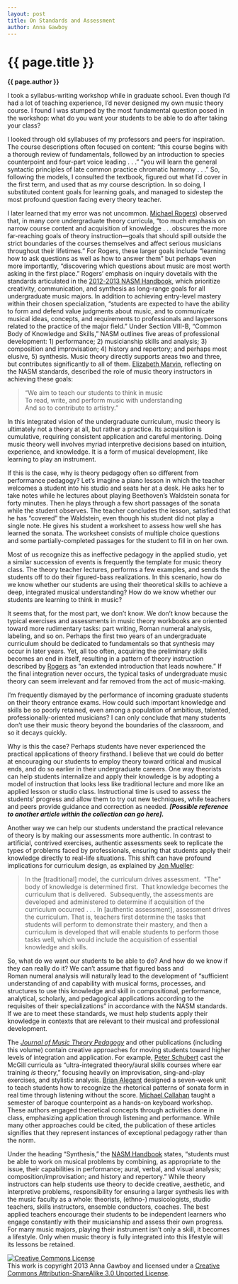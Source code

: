 ```yaml
---
layout: post
title: On Standards and Assessment
author: Anna Gawboy
---
```


{{ page.title }}
================

**{{ page.author }}**

I took a syllabus-writing workshop while in graduate school. Even though I’d had a lot of teaching experience, I’d never designed my own music theory course. I found I was stumped by the most fundamental question posed in the workshop: what do you want your students to be able to do after taking your class?

I looked through old syllabuses of my professors and peers for inspiration. The course descriptions often focused on content: “this course begins with a thorough review of fundamentals, followed by an introduction to species counterpoint and four-part voice leading . . .” “you will learn the general syntactic principles of late common practice chromatic harmony . . .” So, following the models, I consulted the textbook, figured out what I’d cover in the first term, and used that as my course description. In so doing, I substituted content goals for learning goals, and managed to sidestep the most profound question facing every theory teacher.

I later learned that my error was not uncommon. [Michael Rogers](http://openlibrary.org/works/OL5595277W/Teaching_approaches_in_music_theory)) observed that, in many core undergraduate theory curricula, “too much emphasis on narrow course content and acquisition of knowledge . . .obscures the more far-reaching goals of theory instruction—goals that should spill outside the strict boundaries of the courses themselves and affect serious musicians throughout their lifetimes.” For Rogers, these larger goals include “learning how to ask questions as well as how to answer them” but perhaps even more importantly, “discovering which questions about music are most worth asking in the first place.” Rogers’ emphasis on inquiry dovetails with the standards articulated in the [2012-2013 NASM Handbook](http://nasm.arts-accredit.org/index.jsp?page=Standards-Handbook), which prioritize creativity, communication, and synthesis as long-range goals for all undergraduate music majors. In addition to achieving entry-level mastery within their chosen specialization, “students are expected to have the ability to form and defend value judgments about music, and to communicate musical ideas, concepts, and requirements to professionals and laypersons related to the practice of the major field.” Under Section VIII-B, “Common Body of Knowledge and Skills,” NASM outlines five areas of professional development: 1) performance; 2) musicianship skills and analysis; 3) composition and improvisation; 4) history and repertory; and perhaps most elusive, 5) synthesis. Music theory directly supports areas two and three, but contributes significantly to all of them. [Elizabeth Marvin](http://jmtp.ou.edu/journal-article/core-curricula-music-theory-developments-and-pedagogical-trends), reflecting on the NASM standards, described the role of music theory instructors in achieving these goals:

>“We aim to teach our students to think in music  
>To read, write, and perform music with understanding  
>And so to contribute to artistry.”

In this integrated vision of the undergraduate curriculum, music theory is ultimately not a theory at all, but rather a practice. Its acquisition is cumulative, requiring consistent application and careful mentoring. Doing music theory well involves myriad interpretive decisions based on intuition, experience, and knowledge. It is a form of musical development, like learning to play an instrument.

If this is the case, why is theory pedagogy often so different from performance pedagogy? Let’s imagine a piano lesson in which the teacher welcomes a student into his studio and seats her at a desk. He asks her to take notes while he lectures about playing Beethoven’s Waldstein sonata for forty minutes. Then he plays through a few short passages of the sonata while the student observes. The teacher concludes the lesson, satisfied that he has “covered” the Waldstein, even though his student did not play a single note. He gives his student a worksheet to assess how well she has learned the sonata. The worksheet consists of multiple choice questions and some partially-completed passages for the student to fill in on her own.

Most of us recognize this as ineffective pedagogy in the applied studio, yet a similar succession of events is frequently the template for music theory class. The theory teacher lectures, performs a few examples, and sends the students off to do their figured-bass realizations. In this scenario, how do we know whether our students are using their theoretical skills to achieve a deep, integrated musical understanding? How do we know whether our students are learning to think in music?

It seems that, for the most part, we don’t know. We don’t know because the typical exercises and assessments in music theory workbooks are oriented toward more rudimentary tasks: part writing, Roman numeral analysis, labeling, and so on. Perhaps the first two years of an undergraduate curriculum should be dedicated to fundamentals so that synthesis may occur in later years. Yet, all too often, acquiring the preliminary skills becomes an end in itself, resulting in a pattern of theory instruction described by [Rogers](http://openlibrary.org/works/OL5595277W/Teaching_approaches_in_music_theory) as “an extended introduction that leads nowhere.” If the final integration never occurs, the typical tasks of undergraduate music theory can seem irrelevant and far removed from the act of music-making.

I’m frequently dismayed by the performance of incoming graduate students on their theory entrance exams. How could such important knowledge and skills be so poorly retained, even among a population of ambitious, talented, professionally-oriented musicians? I can only conclude that many students don’t use their music theory beyond the boundaries of the classroom, and so it decays quickly.

Why is this the case? Perhaps students have never experienced the practical applications of theory firsthand. I believe that we could do better at encouraging our students to employ theory toward critical and musical ends, and do so earlier in their undergraduate careers. One way theorists can help students internalize and apply their knowledge is by adopting a model of instruction that looks less like traditional lecture and more like an applied lesson or studio class. Instructional time is used to assess the students’ progress and allow them to try out new techniques, while teachers and peers provide guidance and correction as needed. ***[Possible reference to another article within the collection can go here].***

Another way we can help our students understand the practical relevance of theory is by making our assessments more authentic. In contrast to artificial, contrived exercises, authentic assessments seek to replicate the types of problems faced by professionals, ensuring that students apply their knowledge directly to real-life situations. This shift can have profound implications for curriculum design, as explained by [Jon Mueller](http://jfmueller.faculty.noctrl.edu/toolbox/whatisit.htm):

>In the [traditional] model, the curriculum drives assessment.  "The" body of knowledge is determined first.  That knowledge becomes the curriculum that is delivered.  Subsequently, the assessments are developed and administered to determine if acquisition of the curriculum occurred . . . In [authentic assessment], assessment drives the curriculum. That is, teachers first determine the tasks that students will perform to demonstrate their mastery, and then a curriculum is developed that will enable students to perform those tasks well, which would include the acquisition of essential knowledge and skills.

So, what do we want our students to be able to do? And how do we know if they can really do it? We can’t assume that figured bass and Roman numeral analysis will naturally lead to the development of “sufficient understanding of and capability with musical forms, processes, and structures to use this knowledge and skill in compositional, performance, analytical, scholarly, and pedagogical applications according to the requisites of their specializations” in accordance with the NASM standards. If we are to meet these standards, we must help students apply their knowledge in contexts that are relevant to their musical and professional development. 

The [*Journal of Music Theory Pedagogy*](http://jmtp.ou.edu/journal) and other publications (including this volume) contain creative approaches for moving students toward higher levels of integration and application. For example, [Peter Schubert](http://jmtp.ou.edu/journal-article/global-perspective-music-theory-pedagogy-thinking-music) cast the McGill curricula as “ultra-integrated theory/aural skills courses where ear training *is* theory,” focusing heavily on improvisation, sing-and-play exercises, and stylistic analysis. [Brian Alegant](http://jmtp.ou.edu/journal-article/listen-thoughts-ipods-sonata-form-and-analysis-without-score) designed a seven-week unit to teach students how to recognize the rhetorical patterns of sonata form in real time through listening without the score. [Michael Callahan](http://jmtp.ou.edu/journal-article/teaching-baroque-counterpoint-through-improvisation-introductory-curriculum) taught a semester of baroque counterpoint as a hands-on keyboard workshop. These authors engaged theoretical concepts through activities done in class, emphasizing application through listening and performance. While many other approaches could be cited, the publication of these articles signifies that they represent instances of exceptional pedagogy rather than the norm.

Under the heading “Synthesis,” the [NASM Handbook](http://nasm.arts-accredit.org/index.jsp?page=Standards-Handbook) states, “students must be able to work on musical problems by combining, as appropriate to the issue, their capabilities in performance; aural, verbal, and visual analysis; composition/improvisation; and history and repertory.” While theory instructors can help students use theory to decide creative, aesthetic, and interpretive problems, responsibility for ensuring a larger synthesis lies with the music faculty as a whole: theorists, (ethno-) musicologists, studio teachers, skills instructors, ensemble conductors, coaches. The best applied teachers encourage their students to be independent learners who engage constantly with their musicianship and assess their own progress. For many music majors, playing their instrument isn’t only a skill, it becomes a lifestyle. Only when music theory is fully integrated into this lifestyle will its lessons be retained.

<a rel="license" href="http://creativecommons.org/licenses/by-sa/3.0/"><img alt="Creative Commons License" style="border-width:0" src="http://i.creativecommons.org/l/by-sa/3.0/88x31.png" /></a><br />This work is copyright 2013 Anna Gawboy and licensed under a <a rel="license" href="http://creativecommons.org/licenses/by-sa/3.0/">Creative Commons Attribution-ShareAlike 3.0 Unported License</a>.